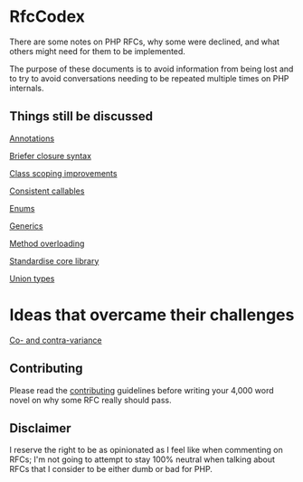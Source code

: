 # RfcCodex

There are some notes on PHP RFCs, why some were declined, and what others might need for them to be implemented.

The purpose of these documents is to avoid information from being lost and to try to avoid conversations needing to be repeated multiple times on PHP internals.

## Things still be discussed 

[Annotations](https://github.com/Danack/RfcCodex/blob/master/annotations.md)

[Briefer closure syntax](https://github.com/Danack/RfcCodex/blob/master/briefer_closure_syntax.md)

[Class scoping improvements](https://github.com/Danack/RfcCodex/blob/master/class_scoping_improvements.md)

[Consistent callables](https://github.com/Danack/RfcCodex/blob/master/consistent_callables.md)

[Enums](https://github.com/Danack/RfcCodex/blob/master/enums.md)

[Generics](https://github.com/Danack/RfcCodex/blob/master/generics.md)

[Method overloading](https://github.com/Danack/RfcCodex/blob/master/method_overloading.md)

[Standardise core library](https://github.com/Danack/RfcCodex/blob/master/standardise_core_library.md)

[Union types](https://github.com/Danack/RfcCodex/blob/master/union_types.md)


# Ideas that overcame their challenges

[Co- and contra-variance](https://github.com/Danack/RfcCodex/blob/master/co_and_contra_variance.md)


## Contributing

Please read the [contributing](https://github.com/Danack/RfcCodex/blob/master/CONTRIBUTING.md) guidelines before writing your 4,000 word novel on why some RFC really should pass.

## Disclaimer

I reserve the right to be as opinionated as I feel like when commenting on RFCs; I'm not going to attempt to stay 100% neutral when talking about RFCs that I consider to be either dumb or bad for PHP.
